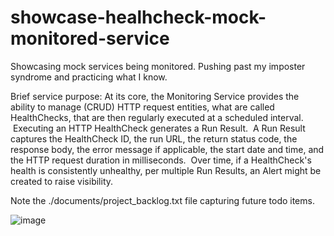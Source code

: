 # showcase-healhcheck-mock-monitored-service
Showcasing mock services being monitored.  Pushing past my imposter syndrome and practicing what I know.

Brief service purpose: At its core, the Monitoring Service provides the ability to manage (CRUD) HTTP request entities, what are called HealthChecks, that are then regularly executed at a scheduled interval.  Executing an HTTP HealthCheck generates a Run Result.  A Run Result captures the HealthCheck ID, the run URL, the return status code, the response body, the error message if applicable, the start date and time, and the HTTP request duration in milliseconds.  Over time, if a HealthCheck's health is consistently unhealthy, per multiple Run Results, an Alert might be created to raise visibility.

Note the ./documents/project_backlog.txt file capturing future todo items.

![image](https://github.com/user-attachments/assets/39baceac-d1ed-48f1-8a6d-7555a24d0314)

